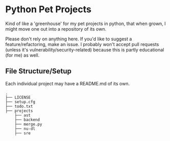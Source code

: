 # Python Pet Projects
Kind of like a 'greenhouse' for my pet projects in python, that when grown, I might move one out into a repository of its own.

Please don't rely on anything here. If you'd like to suggest a feature/refactoring, make an issue. I probably won't accept pull requests (unless it's vulnerability/security-related) because this is partly educational (for me) as well.


## File Structure/Setup
Each individual project may have a README.md of its own.
```
.
├── LICENSE
├── setup.cfg
├── todo.txt
├── projects
    ├── ast
    ├── backend
    ├── merge.py
    ├── nu-dl
    ├── sre
```
